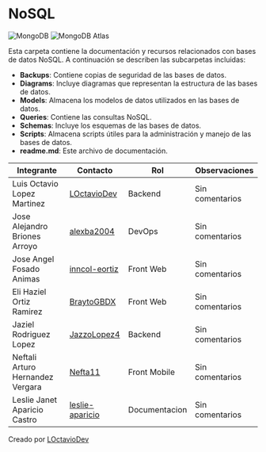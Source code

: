  # NoSQL 
![MongoDB](https://img.shields.io/badge/MongoDB-47A248?style=for-the-badge&logo=mongodb&logoColor=white) ![MongoDB Atlas](https://img.shields.io/badge/MongoDB_Atlas-47A248?style=for-the-badge&logo=mongodb&logoColor=white)


Esta carpeta contiene la documentación y recursos relacionados con bases de datos NoSQL. A continuación se describen las subcarpetas incluidas:

- **Backups**: Contiene copias de seguridad de las bases de datos.
- **Diagrams**: Incluye diagramas que representan la estructura de las bases de datos.
- **Models**: Almacena los modelos de datos utilizados en las bases de datos.
- **Queries**: Contiene las consultas NoSQL.
- **Schemas**: Incluye los esquemas de las bases de datos.
- **Scripts**: Almacena scripts útiles para la administración y manejo de las bases de datos.
- **readme.md**: Este archivo de documentación.


| Integrante                        | Contacto                                      | Rol            | Observaciones     |
|-----------------------------------|-----------------------------------------------|----------------|-------------------|
| Luis Octavio Lopez Martinez       | [LOctavioDev](https://github.com/LOctavioDev) | Backend        | Sin comentarios   |
| Jose Alejandro Briones Arroyo     | [alexba2004](https://github.com/alexba2004)   | DevOps         | Sin comentarios   |
| Jose Angel Fosado Animas          | [inncol-eortiz](https://github.com/inncol-eortiz) | Front Web  | Sin comentarios   |
| Eli Haziel Ortiz Ramirez          | [BraytoGBDX](https://github.com/BraytoGBDX)   | Front Web      | Sin comentarios   |
| Jaziel Rodriguez Lopez            | [JazzoLopez4](https://github.com/JazzoLopez4) | Backend        | Sin comentarios   |
| Neftali Arturo Hernandez Vergara  | [Nefta11](https://github.com/Nefta11)         | Front Mobile   | Sin comentarios   |
| Leslie Janet Aparicio Castro      | [leslie-aparicio](https://github.com/leslie-aparicio) | Documentacion | Sin comentarios   |


Creado por [LOctavioDev](https://github.com/LOctavioDev)
